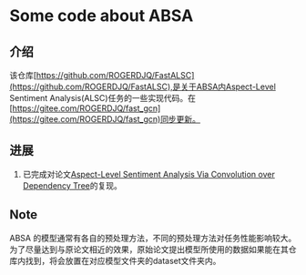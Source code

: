 <!--
 * @Author: Roger
 * @Date: 2020-12-07 13:27:14
 * @LastEditors: Roger
 * @LastEditTime: 2020-12-07 13:40:18
 * @Description: file content
-->
# Some code about ABSA
## 介绍
该仓库[https://github.com/ROGERDJQ/FastALSC](https://github.com/ROGERDJQ/FastALSC),是关于ABSA内Aspect-Level Sentiment Analysis(ALSC)任务的一些实现代码。在[https://gitee.com/ROGERDJQ/fast_gcn](https://gitee.com/ROGERDJQ/fast_gcn)同步更新。
## 进展
1. 已完成对论文[Aspect-Level Sentiment Analysis Via Convolution over Dependency Tree](https://www.aclweb.org/anthology/D19-1569/)的复现。
## Note
ABSA 的模型通常有各自的预处理方法，不同的预处理方法对任务性能影响较大。为了尽量达到与原论文相近的效果，原始论文提出模型所使用的数据如果能在其仓库内找到，将会放置在对应模型文件夹的dataset文件夹内。